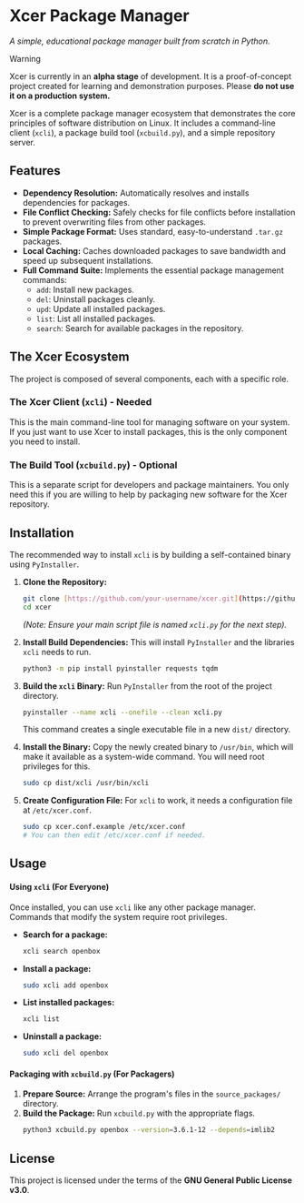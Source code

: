 # Xcer Package Manager

*A simple, educational package manager built from scratch in Python.*

> [!WARNING]
> Xcer is currently in an **alpha stage** of development. It is a proof-of-concept project created for learning and demonstration purposes. Please **do not use it on a production system.**

Xcer is a complete package manager ecosystem that demonstrates the core principles of software distribution on Linux. It includes a command-line client (`xcli`), a package build tool (`xcbuild.py`), and a simple repository server.

## Features

* **Dependency Resolution:** Automatically resolves and installs dependencies for packages.
* **File Conflict Checking:** Safely checks for file conflicts before installation to prevent overwriting files from other packages.
* **Simple Package Format:** Uses standard, easy-to-understand `.tar.gz` packages.
* **Local Caching:** Caches downloaded packages to save bandwidth and speed up subsequent installations.
* **Full Command Suite:** Implements the essential package management commands:
    * `add`: Install new packages.
    * `del`: Uninstall packages cleanly.
    * `upd`: Update all installed packages.
    * `list`: List all installed packages.
    * `search`: Search for available packages in the repository.

## The Xcer Ecosystem

The project is composed of several components, each with a specific role.

### The Xcer Client (`xcli`) - **Needed**

This is the main command-line tool for managing software on your system. If you just want to use Xcer to install packages, this is the only component you need to install.

### The Build Tool (`xcbuild.py`) - **Optional**

This is a separate script for developers and package maintainers. You only need this if you are willing to help by packaging new software for the Xcer repository.

## Installation

The recommended way to install `xcli` is by building a self-contained binary using `PyInstaller`.

1.  **Clone the Repository:**
    ```bash
    git clone [https://github.com/your-username/xcer.git](https://github.com/your-username/xcer.git)
    cd xcer
    ```
    *(Note: Ensure your main script file is named `xcli.py` for the next step).*

2.  **Install Build Dependencies:**
    This will install `PyInstaller` and the libraries `xcli` needs to run.
    ```bash
    python3 -m pip install pyinstaller requests tqdm
    ```

3.  **Build the `xcli` Binary:**
    Run `PyInstaller` from the root of the project directory.
    ```bash
    pyinstaller --name xcli --onefile --clean xcli.py
    ```
    This command creates a single executable file in a new `dist/` directory.

4.  **Install the Binary:**
    Copy the newly created binary to `/usr/bin`, which will make it available as a system-wide command. You will need root privileges for this.
    ```bash
    sudo cp dist/xcli /usr/bin/xcli
    ```

5.  **Create Configuration File:**
    For `xcli` to work, it needs a configuration file at `/etc/xcer.conf`.
    ```bash
    sudo cp xcer.conf.example /etc/xcer.conf
    # You can then edit /etc/xcer.conf if needed.
    ```

## Usage

#### Using `xcli` (For Everyone)

Once installed, you can use `xcli` like any other package manager. Commands that modify the system require root privileges.

* **Search for a package:**
    ```bash
    xcli search openbox
    ```

* **Install a package:**
    ```bash
    sudo xcli add openbox
    ```

* **List installed packages:**
    ```bash
    xcli list
    ```

* **Uninstall a package:**
    ```bash
    sudo xcli del openbox
    ```

#### Packaging with `xcbuild.py` (For Packagers)

1.  **Prepare Source:** Arrange the program's files in the `source_packages/` directory.
2.  **Build the Package:** Run `xcbuild.py` with the appropriate flags.
    ```bash
    python3 xcbuild.py openbox --version=3.6.1-12 --depends=imlib2
    ```

## License

This project is licensed under the terms of the **GNU General Public License v3.0**.
